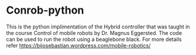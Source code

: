 # Conrob-python

This is the python implimentation of the Hybrid controller that was taught in the course Control of mobile robots by Dr. Magnus Eggersted.
The code can be used to run the robot using a beaglebone black. For more details refer https://bijosebastian.wordpress.com/mobile-robotics/

